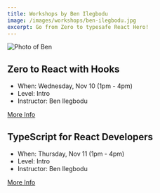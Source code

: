 ```yaml
---
title: Workshops by Ben Ilegbodu
image: /images/workshops/ben-ilegbodu.jpg 
excerpt: Go from Zero to typesafe React Hero! 
---
```

<div class="speaker"><div class="speaker-photo"><img src="/images/workshops/ben-ilegbodu.jpg" alt="Photo of Ben"/></div></div>

## Zero to React with Hooks

* When: Wednesday, Nov 10 (1pm - 4pm)
* Level: Intro
* Instructor: Ben Ilegbodu

<span class="cta secondary"><a href="/workshops/react-hooks">More Info</a></span>

## TypeScript for React Developers

* When: Thursday, Nov 11 (1pm - 4pm)
* Level: Intro
* Instructor: Ben Ilegbodu

<span class="cta secondary"><a href="/workshops/ts-react">More Info</a></span>